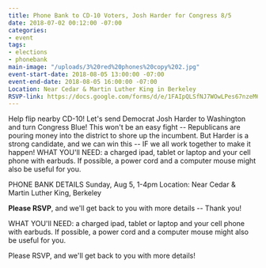 ```yaml
---
title: Phone Bank to CD-10 Voters, Josh Harder for Congress 8/5
date: 2018-07-02 00:12:00 -07:00
categories:
- event
tags:
- elections
- phonebank
main-image: "/uploads/3%20red%20phones%20copy%202.jpg"
event-start-date: 2018-08-05 13:00:00 -07:00
event-end-date: 2018-08-05 16:00:00 -07:00
Location: Near Cedar & Martin Luther King in Berkeley
RSVP-link: https://docs.google.com/forms/d/e/1FAIpQLSfNJ7WOwLPes67nzeM6ZM2Yh_KcXWrrcDqW_vQt1GP0qsYDyA/viewform
---
```


Help flip nearby CD-10!  Let's send Democrat Josh Harder  to Washington and turn Congress Blue!  This won't be an easy fight -- Republicans are pouring money into the district to shore up the incumbent.   But Harder is a strong candidate, and we can win this  -- IF we all work together to make it happen!
WHAT YOU'll NEED: a charged ipad, tablet or laptop and your cell phone with earbuds.  If possible, a power cord and a computer mouse might also be useful for you.

PHONE BANK DETAILS
Sunday, Aug 5, 1-4pm
Location: Near Cedar & Martin Luther King, Berkeley

**Please RSVP**, and we'll get back to you with more details --  Thank you!

WHAT YOU'll NEED: a charged ipad, tablet or laptop and your cell phone with earbuds.  If possible, a power cord and a computer mouse might also be useful for you.

Please RSVP, and we'll get back to you with more details!